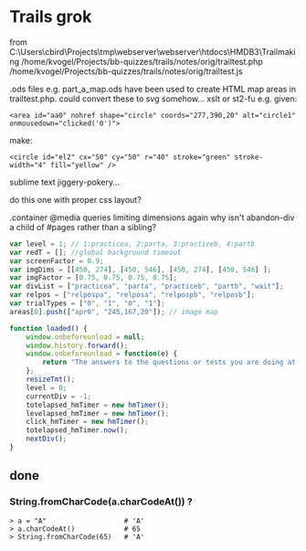 
# Trails grok

from C:\Users\cbird\Projects\tmp\webserver\webserver\htdocs\HMDB3\Trailmaking
/home/kvogel/Projects/bb-quizzes/trails/notes/orig/trailtest.php
/home/kvogel/Projects/bb-quizzes/trails/notes/orig/trailtest.js

.ods files e.g. part_a_map.ods have been used to create HTML map areas in trailtest.php.
could convert these to svg somehow...
xslt or st2-fu
e.g. given:

    <area id="aa0" nohref shape="circle" coords="277,390,20" alt="circle1" onmousedown="clicked('0')">

make:

    <circle id="el2" cx="50" cy="50" r="40" stroke="green" stroke-width="4" fill="yellow" />

sublime text jiggery-pokery...

do this one with proper css layout?

.container @media queries limiting dimensions again
why isn't abandon-div a child of #pages rather than a sibling?


```js
var level = 1; // 1:practicea, 2:parta, 3:practiceb, 4:partb
var redT = []; //global background timeout
var screenFactor = 0.9;
var imgDims = [[450, 274], [450, 546], [450, 274], [450, 546] ];
var imgFactor = [0.75, 0.75, 0.75, 0.75];
var divList = ["practicea", "parta", "practiceb", "partb", "wait"];
var relpos = ["relpospa", "relposa", "relpospb", "relposb"];
var trialTypes = ["0", "1", "0", "1"];
areas[0].push(["apr0", "245,167,20"]); // image map

function loaded() {
    window.onbeforeunload = null;
    window.history.forward();
    window.onbeforeunload = function(e) {
        return "The answers to the questions or tests you are doing at the moment will be lost - is this what you want to do?";
    };
    resizeTmt();
    level = 0;
    currentDiv = -1;
    totelapsed_hmTimer = new hmTimer();
    levelapsed_hmTimer = new hmTimer();
    click_hmTimer = new hmTimer();
    totelapsed_hmTimer.now();
    nextDiv();
}


```


## done

### String.fromCharCode(a.charCodeAt()) ?

    > a = "A"                   # 'A'
    > a.charCodeAt()            # 65
    > String.fromCharCode(65)   # 'A'
